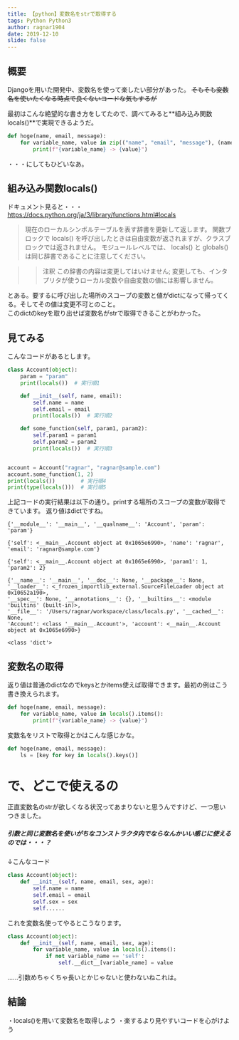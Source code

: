 ```yaml
---
title: 【python】変数名をstrで取得する
tags: Python Python3
author: ragnar1904
date: 2019-12-10
slide: false
---
```

## 概要
Djangoを用いた開発中、変数名を使って楽したい部分があった。
~~そもそも変数名を使いたくなる時点で良くないコードな気もするが~~  

最初はこんな絶望的な書き方をしてたので、調べてみると**組み込み関数locals()**で実現できるようだ。

```python
def hoge(name, email, message):
    for variable_name, value in zip(("name", "email", "message"), (name, email, message)):
        print(f"{variable_name} -> {value}")
```
・・・にしてもひどいなあ。


## 組み込み関数locals()
ドキュメント見ると・・・
https://docs.python.org/ja/3/library/functions.html#locals
> 現在のローカルシンボルテーブルを表す辞書を更新して返します。 関数ブロックで locals() を呼び出したときは自由変数が返されますが、クラスブロックでは返されません。 モジュールレベルでは、 locals() と globals() は同じ辞書であることに注意してください。  

>>注釈 この辞書の内容は変更してはいけません; 変更しても、インタプリタが使うローカル変数や自由変数の値には影響しません。  

とある。要するに呼び出した場所のスコープの変数と値がdictになって帰ってくる。そしてその値は変更不可とのこと。  
このdictのkeyを取り出せば変数名がstrで取得できることがわかった。

## 見てみる
こんなコードがあるとします。

```python
class Account(object):
    param = "param"
    print(locals())  # 実行順1

    def __init__(self, name, email):
        self.name = name
        self.email = email
        print(locals())  # 実行順2

    def some_function(self, param1, param2):
        self.param1 = param1
        self.param2 = param2
        print(locals())  # 実行順3


account = Account("ragnar", "ragnar@sample.com")
account.some_function(1, 2)
print(locals())        # 実行順4
print(type(locals()))  # 実行順5
```

上記コードの実行結果は以下の通り。printする場所のスコープの変数が取得できています。
返り値はdictですね。

```
{'__module__': '__main__', '__qualname__': 'Account', 'param': 'param'}

{'self': <__main__.Account object at 0x1065e6990>, 'name': 'ragnar', 'email': 'ragnar@sample.com'}

{'self': <__main__.Account object at 0x1065e6990>, 'param1': 1, 'param2': 2}

{'__name__': '__main__', '__doc__': None, '__package__': None, 
'__loader__': <_frozen_importlib_external.SourceFileLoader object at 0x10652a190>, 
'__spec__': None, '__annotations__': {}, '__builtins__': <module 'builtins' (built-in)>, 
'__file__': '/Users/ragnar/workspace/class/locals.py', '__cached__': None, 
'Account': <class '__main__.Account'>, 'account': <__main__.Account object at 0x1065e6990>}

<class 'dict'>
```

## 変数名の取得

返り値は普通のdictなのでkeysとかitems使えば取得できます。最初の例はこう書き換えられます。

```python
def hoge(name, email, message):
    for variable_name, value in locals().items():
        print(f"{variable_name} -> {value}")
```

変数名をリストで取得とかはこんな感じかな。

```python
def hoge(name, email, message):
    ls = [key for key in locals().keys()]
```

# で、どこで使えるの
正直変数名のstrが欲しくなる状況ってあまりないと思うんですけど、一つ思いつきました。
##### *引数と同じ変数名を使いがちなコンストラクタ内でならなんかいい感じに使えるのでは・・・？*
↓こんなコード

```python
class Account(object):
    def __init__(self, name, email, sex, age):
        self.name = name
        self.email = email
        self.sex = sex
        self......
```


これを変数名使ってやるとこうなります。

```python
class Account(object):
    def __init__(self, name, email, sex, age):
        for variable_name, value in locals().items():
            if not variable_name == 'self':
                self.__dict__[variable_name] = value
```
......引数めちゃくちゃ長いとかじゃないと使わないねこれは。


## 結論
・locals()を用いて変数名を取得しよう
・楽するより見やすいコードを心がけよう



